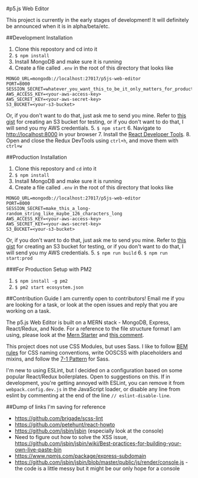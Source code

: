 #p5.js Web Editor

This project is currently in the early stages of development! It will definitely be announced when it is in alpha/beta/etc. 

##Development Installation

1. Clone this repostory and cd into it
2. `$ npm install`
3. Install MongoDB and make sure it is running
4. Create a file called `.env` in the root of this directory that looks like
  
  ```
  MONGO_URL=mongodb://localhost:27017/p5js-web-editor
  PORT=8000
  SESSION_SECRET=whatever_you_want_this_to_be_it_only_matters_for_production
  AWS_ACCESS_KEY=<your-aws-access-key>
  AWS_SECRET_KEY=<your-aws-secret-key>
  S3_BUCKET=<your-s3-bucket>
  ```
  Or, if you don't want to do that, just ask me to send you mine. Refer to [this gist](https://gist.github.com/catarak/70c9301f0fd1ac2d6b58de03f61997e3) for creating an S3 bucket for testing, or if you don't want to do that, I will send you my AWS credentials. 
5. `$ npm start`
6. Navigate to [http://localhost:8000](http://localhost:8000) in your browser
7. Install the [React Developer Tools](https://chrome.google.com/webstore/detail/react-developer-tools/fmkadmapgofadopljbjfkapdkoienihi?hl=en).
8. Open and close the Redux DevTools using `ctrl+h`, and move them with `ctrl+w`

##Production Installation
1. Clone this repostory and `cd` into it
2. `$ npm install`
3. Install MongoDB and make sure it is running
4. Create a file called `.env` in the root of this directory that looks like
  
  ```
  MONGO_URL=mongodb://localhost:27017/p5js-web-editor
  PORT=8000
  SESSION_SECRET=make_this_a_long-random_string_like_maybe_126_characters_long
  AWS_ACCESS_KEY=<your-aws-access-key>
  AWS_SECRET_KEY=<your-aws-secret-key>
  S3_BUCKET=<your-s3-bucket>
  ```
  
  Or, if you don't want to do that, just ask me to send you mine. Refer to [this gist](https://gist.github.com/catarak/70c9301f0fd1ac2d6b58de03f61997e3) for creating an S3 bucket for testing, or if you don't want to do that, I will send you my AWS credentials. 
5. `$ npm run build`
6. `$ npm run start:prod`

###For Production Setup with PM2
1. `$ npm install -g pm2`
2. `$ pm2 start ecosystem.json`

##Contribution Guide
I am currently open to contributors! Email me if you are looking for a task, or look at the open issues and reply that you are working on a task.

The p5.js Web Editor is built on a MERN stack - MongoDB, Express, React/Redux, and Node. For a reference to the file structure format I am using, please look at the [Mern Starter](https://github.com/Hashnode/mern-starter) and [this comment](https://github.com/Hashnode/mern-starter/issues/90#issuecomment-221553573).

This project does not use CSS Modules, but uses Sass. I like to follow [BEM rules](http://getbem.com/) for CSS naming conventions, write OOSCSS with placeholders and mixins, and follow the [7-1 Pattern](https://sass-guidelin.es/#the-7-1-pattern) for Sass. 

I'm new to using ESLint, but I decided on a configuration based on some popular React/Redux boilerplates. Open to suggestions on this. If in development, you're getting annoyed with ESLint, you can remove it from `webpack.config.dev.js` in the JavaScript loader, or disable any line from eslint by commenting at the end of the line `// eslint-disable-line`.

##Dump of links I'm saving for reference

* https://github.com/brigade/scss-lint
* https://github.com/petehunt/react-howto
* https://github.com/jsbin/jsbin (especially look at the console)
* Need to figure out how to solve the XSS issue, https://github.com/jsbin/jsbin/wiki/Best-practices-for-building-your-own-live-paste-bin
* https://www.npmjs.com/package/express-subdomain
* https://github.com/jsbin/jsbin/blob/master/public/js/render/console.js - the code is a little messy but it might be our only hope for a console 
